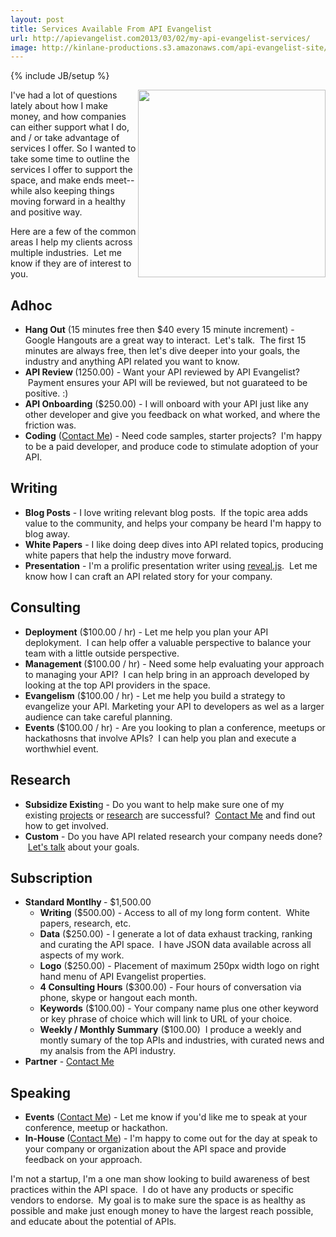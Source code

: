 ```yaml
---
layout: post
title: Services Available From API Evangelist
url: http://apievangelist.com2013/03/02/my-api-evangelist-services/
image: http://kinlane-productions.s3.amazonaws.com/api-evangelist-site/blog/tag-cloud-api-evangelist-services.png
---
```

{% include JB/setup %}<p>
     <img src="https://s3.amazonaws.com/kinlane-productions/api-evangelist/tag-cloud-api-evangelist-services.png"  width="300" align="right" />
</p>
<p>
     I've had a lot of questions lately about how I make money, and how companies can either support what I do, and / or take advantage of services I offer. So I wanted to take some time to outline the services I offer to support the space, and make ends meet--while also keeping things moving forward in a healthy and positive way.  
</p>
<p>
     Here are a few of the common areas I help my clients across multiple industries.  Let me know if they are of interest to you.
</p>
<h2>
     Adhoc
</h2>
<ul>
     <li>
          <strong>Hang Out</strong> (15 minutes free then $40 every 15 minute increment) - Google Hangouts are a great way to interact.  Let's talk.  The first 15 minutes are always free, then let's dive deeper into your goals, the industry and anything API related you want to know.
     </li>
     <li>
          <strong>API Review </strong>(1250.00) - Want your API reviewed by API Evangelist?  Payment ensures your API will be reviewed, but not guarateed to be positive. :)
     </li>
     <li>
          <strong>API Onboarding</strong> ($250.00) - I will onboard with your API just like any other developer and give you feedback on what worked, and where the friction was.
     </li>
     <li>
          <strong>Coding</strong> (<a href="http://kinlane.com/contact/">Contact Me</a>) - Need code samples, starter projects?  I'm happy to be a paid developer, and produce code to stimulate adoption of your API.
     </li>
</ul>
<h2>
     Writing
</h2>
<ul>
     <li>
          <strong>Blog Posts</strong> - I love writing relevant blog posts.  If the topic area adds value to the community, and helps your company be heard I'm happy to blog away.
     </li>
     <li>
          <strong>White Papers</strong> - I like doing deep dives into API related topics, producing white papers that help the industry move forward.
     </li>
     <li>
          <strong>Presentation</strong> - I'm a prolific presentation writer using <a href="http://lab.hakim.se/reveal-js/">reveal.js</a>.  Let me know how I can craft an API related story for your company.
     </li>
</ul>
<h2>
     Consulting
</h2>
<ul>
     <li>
          <strong>Deployment</strong> ($100.00 / hr) - Let me help you plan your API deplokyment.  I can help offer a valuable perspective to balance your team with a little outside perspective. 
     </li>
     <li>
          <strong>Management </strong>($100.00 / hr) - Need some help evaluating your approach to managing your API?  I can help bring in an approach developed by looking at the top API providers in the space.  
     </li>
     <li>
          <strong>Evangelism</strong> ($100.00 / hr) - Let me help you build a strategy to evangelize your API. Marketing your API to developers as wel as a larger audience can take careful planning.
     </li>
     <li>
          <strong>Events </strong>($100.00 / hr) - Are you looking to plan a conference, meetups or hackathosns that involve APIs?  I can help you plan and execute a worthwhiel event.
     </li>
</ul>
<h2>
     Research
</h2>
<ul>
     <li>
          <strong>Subsidize Existin</strong>g - Do you want to help make sure one of my existing <a title="projects" href="http://kinlane.com/projects.php">projects</a> or <a title="research" href="http://kinlane.com/research.php">research</a> are successful?  <a href="http://kinlane.com/contact/">Contact Me</a> and find out how to get involved.
     </li>
     <li>
          <strong>Custom</strong> - Do you have API related research your company needs done?  <a href="http://kinlane.com/contact/">Let's talk</a> about your goals. 
     </li>
</ul>
<h2>
     Subscription
</h2>
<ul>
     <li>
          <strong>Standard Montlhy </strong>- $1,500.00
          <ul>
               <li>
                    <strong>Writing</strong> ($500.00) - Access to all of my long form content.  White papers, research, etc.
               </li>
               <li>
                    <strong>Data</strong> ($250.00) - I generate a lot of data exhaust tracking, ranking and curating the API space.  I have JSON data available across all aspects of my work.
               </li>
               <li>
                    <strong>Logo</strong> ($250.00) - Placement of maximum 250px width logo on right hand menu of API Evangelist properties.
               </li>
               <li>
                    <strong>4 Consulting Hours</strong> ($300.00) - Four hours of conversation via phone, skype or hangout each month.
               </li>
               <li>
                    <strong>Keywords</strong> ($100.00) - Your company name plus one other keyword or key phrase of choice which will link to URL of your choice.
               </li>
               <li>
                    <strong>Weekly / Monthly Summary</strong> ($100.00)  I produce a weekly and montly sumary of the top APIs and industries, with curated news and my analsis from the API industry.
               </li>
          </ul>
     </li>
     <li>
          <strong>Partner</strong> - <a href="http://kinlane.com/contact/">Contact Me</a>
     </li>
</ul>
<h2>
     Speaking
</h2>
<ul>
     <li>
          <strong>Events</strong> (<a href="http://kinlane.com/contact/">Contact Me</a>) - Let me know if you'd like me to speak at your conference, meetup or hackathon.
     </li>
     <li>
          <strong>In-House </strong>(<a href="http://kinlane.com/contact/">Contact Me</a>) - I'm happy to come out for the day at speak to your company or organization about the API space and provide feedback on your approach.
     </li>
</ul>
<p>
     I'm not a startup, I'm a one man show looking to build awareness of best practices within the API space.  I do ot have any products or specific vendors to endorse.  My goal is to make sure the space is as healthy as possible and make just enough money to have the largest reach possible, and educate about the potential of APIs.
</p>
